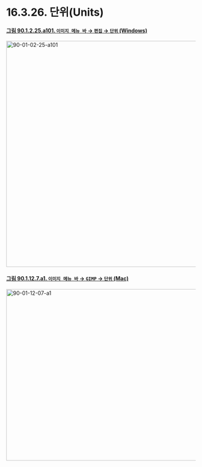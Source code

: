 # 16.3.26. 단위(Units)

<a id="90-01-02-25-a101"></a>

#### [그림 90.1.2.25.a101. `이미지 메뉴 바` → `편집` → `단위` (Windows)](./90-01-02-25-units.md#90-01-02-25-a101)
<img width="980" height="601" alt="90-01-02-25-a101" src="https://github.com/user-attachments/assets/9fafbc52-d733-40a6-a2ef-9f86909e1c78" />

<a id="90-01-12-07-a1"></a>

#### [그림 90.1.12.7.a1. `이미지 메뉴 바` → `GIMP` → `단위` (Mac)](./90-01-12-07-units.md#90-01-12-07-a1)
<img width="876" height="456" alt="90-01-12-07-a1" src="https://github.com/user-attachments/assets/e91da498-29a5-4453-89a7-116dfda8e4a9" />